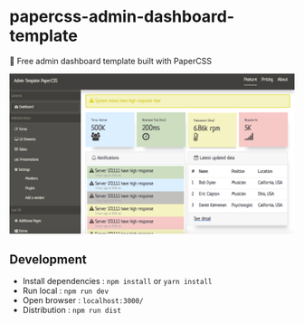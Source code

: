 # papercss-admin-dashboard-template
:scroll: Free admin dashboard template built with PaperCSS

[![PaperCSS Admin Template](https://raw.githubusercontent.com/mazipan/papercss-admin-dashboard-template/master/screenshoot.png)](https://mazipan.github.io/papercss-admin-dashboard-template/)

## Development
+ Install dependencies : `npm install` or `yarn install`
+ Run local : `npm run dev`
+ Open browser : `localhost:3000/`
+ Distribution : `npm run dist`
